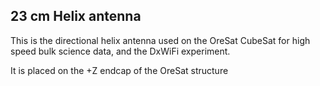 ## 23 cm Helix antenna

This is the directional helix antenna used on the OreSat CubeSat for high speed bulk science data, and the DxWiFi experiment.

It is placed on the +Z endcap of the OreSat structure
